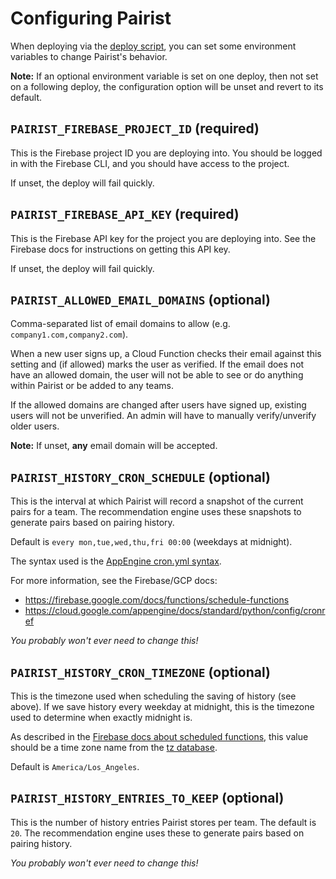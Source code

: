 # Configuring Pairist

When deploying via the [deploy script](../scripts/deploy), you can set some environment variables to change Pairist's behavior.

**Note:** If an optional environment variable is set on one deploy, then not set on a following deploy, the configuration option will be unset and revert to its default.

## `PAIRIST_FIREBASE_PROJECT_ID` (required)

This is the Firebase project ID you are deploying into. You should be logged in with the Firebase CLI, and you should have access to the project.

If unset, the deploy will fail quickly.

## `PAIRIST_FIREBASE_API_KEY` (required)

This is the Firebase API key for the project you are deploying into. See the Firebase docs for instructions on getting this API key.

If unset, the deploy will fail quickly.

## `PAIRIST_ALLOWED_EMAIL_DOMAINS` (optional)

Comma-separated list of email domains to allow (e.g. `company1.com,company2.com`).

When a new user signs up, a Cloud Function checks their email against this setting and (if allowed) marks the user as verified. If the email does not have an allowed domain, the user will not be able to see or do anything within Pairist or be added to any teams.

If the allowed domains are changed after users have signed up, existing users will not be unverified. An admin will have to manually verify/unverify older users.

**Note:** If unset, **any** email domain will be accepted.

## `PAIRIST_HISTORY_CRON_SCHEDULE` (optional)

This is the interval at which Pairist will record a snapshot of the current pairs for a team. The recommendation engine uses these snapshots to generate pairs based on pairing history.

Default is `every mon,tue,wed,thu,fri 00:00` (weekdays at midnight).

The syntax used is the [AppEngine cron.yml syntax](https://cloud.google.com/appengine/docs/standard/python/config/cronref).

For more information, see the Firebase/GCP docs:

- https://firebase.google.com/docs/functions/schedule-functions
- https://cloud.google.com/appengine/docs/standard/python/config/cronref

_You probably won't ever need to change this!_

## `PAIRIST_HISTORY_CRON_TIMEZONE` (optional)

This is the timezone used when scheduling the saving of history (see above). If we save history every weekday at midnight, this is the timezone used to determine when exactly midnight is.

As described in the [Firebase docs about scheduled functions](https://firebase.google.com/docs/functions/schedule-functions), this value should be a time zone name from the [tz database](https://en.wikipedia.org/wiki/Tz_database).

Default is `America/Los_Angeles`.

## `PAIRIST_HISTORY_ENTRIES_TO_KEEP` (optional)

This is the number of history entries Pairist stores per team. The default is `20`. The recommendation engine uses these to generate pairs based on pairing history.

_You probably won't ever need to change this!_
